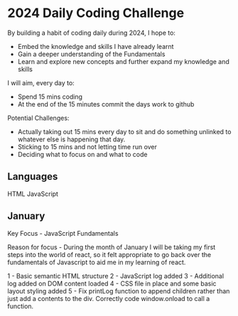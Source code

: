 # 2024 Daily Coding Challenge

By building a habit of coding daily during 2024, I hope to:
- Embed the knowledge and skills I have already learnt
- Gain a deeper understanding of the Fundamentals
- Learn and explore new concepts and further expand my knowledge and skills

I will aim, every day to:
- Spend 15 mins coding
- At the end of the 15 minutes commit the days work to github

Potential Challenges:
- Actually taking out 15 mins every day to sit and do something unlinked to whatever else is happening that day.
- Sticking to 15 mins and not letting time run over
- Deciding what to focus on and what to code

## Languages

HTML
JavaScript

## January

Key Focus - JavaScript Fundamentals

Reason for focus - During the month of January I will be taking my first steps into the world of react, so it felt appropriate to go back over the fundamentals of Javascript to aid me in my learning of react.

1 - Basic semantic HTML structure
2 - JavaScript log added
3 - Additional log added on DOM content loaded
4 - CSS file in place and some basic layout styling added
5 - Fix printLog function to append children rather than just add a contents to the div. Correctly code window.onload to call a function.
